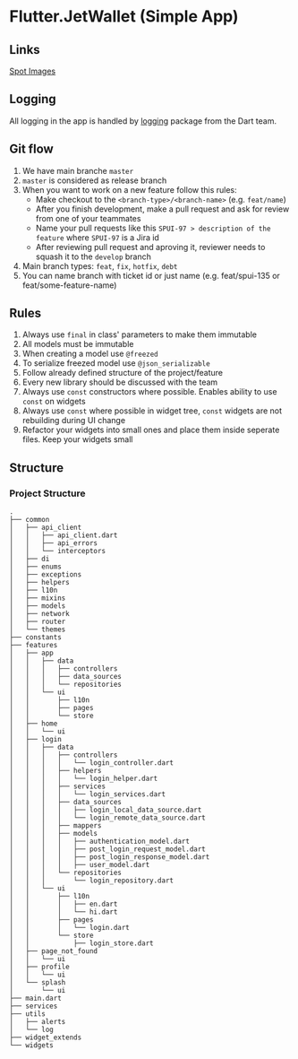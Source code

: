 # Flutter.JetWallet (Simple App)

## Links
[Spot Images](https://github.com/MyJetWallet/spotimages)

## Logging

All logging in the app is handled by [logging](https://pub.dev/packages/logging) package from the Dart team.


## Git flow

1. We have main branche `master`
2. `master` is considered as release branch
3. When you want to work on a new feature follow this rules:
   * Make checkout to the `<branch-type>/<branch-name>` (e.g. `feat/name`)
   * After you finish development, make a pull request and ask for review from one of your teammates
   * Name your pull requests like this `SPUI-97 > description of the feature` where `SPUI-97` is a Jira id
   * After reviewing pull request and aproving it, reviewer needs to squash it to the `develop` branch
4. Main branch types: `feat`, `fix`, `hotfix`, `debt`
5. You can name branch with ticket id or just name (e.g. feat/spui-135 or feat/some-feature-name)

## Rules

1. Always use `final` in class' parameters to make them immutable
2. All models must be immutable
3. When creating a model use `@freezed`
4. To serialize freezed model use `@json_serializable`
5. Follow already defined structure of the project/feature
6. Every new library should be discussed with the team
7. Always use `const` constructors where possible. Enables ability to use `const` on widgets
8. Always use `const` where possible in widget tree, `const` widgets are not rebuilding during UI change
9. Refactor your widgets into small ones and place them inside seperate files. Keep your widgets small

## Structure

### Project Structure

```
.
├── common
│   ├── api_client
│   │   ├── api_client.dart
│   │   ├── api_errors
│   │   └── interceptors
│   ├── di
│   ├── enums
│   ├── exceptions
│   ├── helpers
│   ├── l10n
│   ├── mixins
│   ├── models
│   ├── network
│   ├── router
│   └── themes
├── constants
├── features
│   ├── app
│   │   ├── data
│   │   │   ├── controllers
│   │   │   ├── data_sources
│   │   │   └── repositories
│   │   └── ui
│   │       ├── l10n
│   │       ├── pages
│   │       └── store
│   ├── home
│   │   └── ui
│   ├── login
│   │   ├── data
│   │   │   ├── controllers
│   │   │   │   └── login_controller.dart
│   │   │   ├── helpers
│   │   │   │   └── login_helper.dart
│   │   │   ├── services
│   │   │   │   └── login_services.dart
│   │   │   ├── data_sources
│   │   │   │   ├── login_local_data_source.dart
│   │   │   │   └── login_remote_data_source.dart
│   │   │   ├── mappers
│   │   │   ├── models
│   │   │   │   ├── authentication_model.dart
│   │   │   │   ├── post_login_request_model.dart
│   │   │   │   ├── post_login_response_model.dart
│   │   │   │   ├── user_model.dart
│   │   │   └── repositories
│   │   │       └── login_repository.dart
│   │   └── ui
│   │       ├── l10n
│   │       │   ├── en.dart
│   │       │   └── hi.dart
│   │       ├── pages
│   │       │   └── login.dart
│   │       └── store
│   │           ├── login_store.dart
│   ├── page_not_found
│   │   └── ui
│   ├── profile
│   │   └── ui
│   └── splash
│       └── ui
├── main.dart
├── services
├── utils
│   ├── alerts
│   └── log
├── widget_extends
└── widgets
```